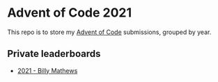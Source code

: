 # Advent of Code 2021

This repo is to store my [Advent of Code](https://adventofcode.com/) submissions, grouped by year.

## Private leaderboards

- [2021 - Billy Mathews](https://adventofcode.com/2021/leaderboard/private/view/959310)
